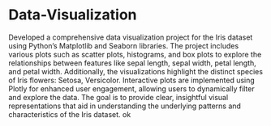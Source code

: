 # Data-Visualization
Developed a comprehensive data visualization project for the Iris dataset using Python’s Matplotlib and Seaborn libraries.
The project includes various plots such as scatter plots, histograms, and box plots to explore the relationships between features like sepal length, sepal width, petal length, and petal width. Additionally, the visualizations highlight the distinct species of Iris flowers: Setosa, Versicolor.
Interactive plots are implemented using Plotly for enhanced user engagement, allowing users to dynamically filter and explore the data. The goal is to provide clear, insightful visual representations that aid in understanding the underlying patterns and characteristics of the Iris dataset.
ok
